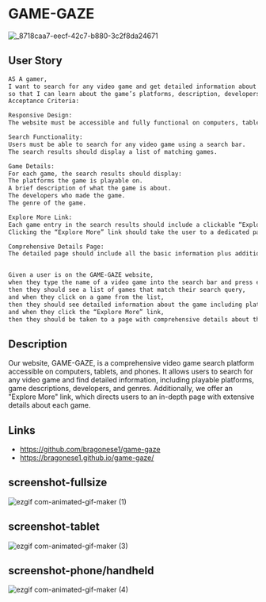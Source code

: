 # GAME-GAZE

![_8718caa7-eecf-42c7-b880-3c2f8da24671](https://github.com/bragonese1/game-gaze/assets/148402227/97a52b0c-b9e0-4b8d-8fe6-e2942b4e64b5)

## User Story
```md
AS A gamer,
I want to search for any video game and get detailed information about it,
so that I can learn about the game’s platforms, description, developers, genre, and explore more in-depth details if I want to.
Acceptance Criteria:

Responsive Design:
The website must be accessible and fully functional on computers, tablets, and phones.

Search Functionality:
Users must be able to search for any video game using a search bar.
The search results should display a list of matching games.

Game Details:
For each game, the search results should display:
The platforms the game is playable on.
A brief description of what the game is about.
The developers who made the game.
The genre of the game.

Explore More Link:
Each game entry in the search results should include a clickable “Explore More” link.
Clicking the “Explore More” link should take the user to a dedicated page with comprehensive details about the game.

Comprehensive Details Page:
The detailed page should include all the basic information plus additional in-depth details about the game.


Given a user is on the GAME-GAZE website,
when they type the name of a video game into the search bar and press enter,
then they should see a list of games that match their search query,
and when they click on a game from the list,
then they should see detailed information about the game including platforms, description, developers, genre,
and when they click the “Explore More” link,
then they should be taken to a page with comprehensive details about the selected game.
```

## Description
Our website, GAME-GAZE, is a comprehensive video game search platform accessible on computers, tablets, and phones. It allows users to search for any video game and find detailed information, including playable platforms, game descriptions, developers, and genres. Additionally, we offer an "Explore More" link, which directs users to an in-depth page with extensive details about each game.

## Links
- https://github.com/bragonese1/game-gaze
- https://bragonese1.github.io/game-gaze/

## screenshot-fullsize

![ezgif com-animated-gif-maker (1)](https://github.com/bragonese1/game-gaze/assets/148402227/4a5ea3b3-69bc-4d42-8593-2bcf78960ec2)

## screenshot-tablet

![ezgif com-animated-gif-maker (3)](https://github.com/bragonese1/game-gaze/assets/148402227/27587f8d-cf19-487f-b55d-ba31f2b2756e)

## screenshot-phone/handheld

![ezgif com-animated-gif-maker (4)](https://github.com/bragonese1/game-gaze/assets/148402227/dcf216a1-f080-4646-b875-67879076d0f9)
